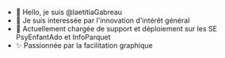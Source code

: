 - 👋 Hello, je suis @laetitiaGabreau
- 👀 Je suis interessée par l'innovation d'intérêt général
- 🌱 Actuellement chargée de support et déploiement sur les SE PsyEnfantAdo et InfoParquet
- ✨ Passionnée par la facilitation graphique

<!---
laetitiaGabreau/laetitiaGabreau is a ✨ special ✨ repository because its `README.md` (this file) appears on your GitHub profile.
You can click the Preview link to take a look at your changes.
--->
